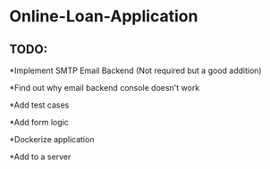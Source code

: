 # Online-Loan-Application

## TODO:

  *Implement SMTP Email Backend (Not required but a good addition)
  
  *Find out why email backend console doesn't work

  *Add test cases

  *Add form logic

  *Dockerize application

  *Add to a server
